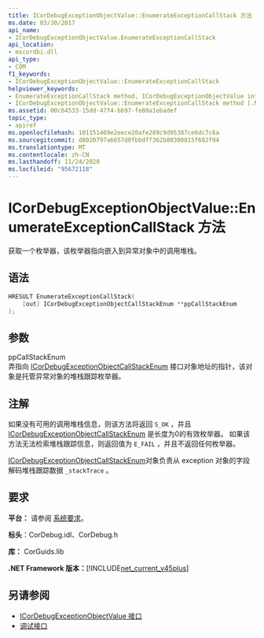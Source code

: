 ```yaml
---
title: ICorDebugExceptionObjectValue::EnumerateExceptionCallStack 方法
ms.date: 03/30/2017
api_name:
- ICorDebugExceptionObjectValue.EnumerateExceptionCallStack
api_location:
- mscordbi.dll
api_type:
- COM
f1_keywords:
- ICorDebugExceptionObjectValue::EnumerateExceptionCallStack
helpviewer_keywords:
- EnumerateExceptionCallStack method, ICorDebugExceptionObjectValue interface [.NET Framework debugging]
- ICorDebugExceptionObjectValue::EnumerateExceptionCallStack method [.NET Framework debugging]
ms.assetid: 00c64533-15dd-47f4-bb97-fe80a1ebadef
topic_type:
- apiref
ms.openlocfilehash: 101151469e2eece20afe289c9d95387ce6dc7c6a
ms.sourcegitcommit: d8020797a6657d0fbbdff362b80300815f682f94
ms.translationtype: MT
ms.contentlocale: zh-CN
ms.lasthandoff: 11/24/2020
ms.locfileid: "95672118"
---
```

# <a name="icordebugexceptionobjectvalueenumerateexceptioncallstack-method"></a>ICorDebugExceptionObjectValue::EnumerateExceptionCallStack 方法

获取一个枚举器，该枚举器指向嵌入到异常对象中的调用堆栈。  
  
## <a name="syntax"></a>语法  
  
```cpp  
HRESULT EnumerateExceptionCallStack(  
    [out] ICorDebugExceptionObjectCallStackEnum **ppCallStackEnum  
);  
```  
  
## <a name="parameters"></a>参数  

 ppCallStackEnum  
 弄指向 [ICorDebugExceptionObjectCallStackEnum](icordebugexceptionobjectcallstackenum-interface.md) 接口对象地址的指针，该对象是托管异常对象的堆栈跟踪枚举器。  
  
## <a name="remarks"></a>注解  

 如果没有可用的调用堆栈信息，则该方法将返回 `S_OK` ，并且 [ICorDebugExceptionObjectCallStackEnum](icordebugexceptionobjectcallstackenum-interface.md) 是长度为0的有效枚举器。 如果该方法无法检索堆栈跟踪信息，则返回值为 `E_FAIL` ，并且不返回任何枚举器。  
  
 [ICorDebugExceptionObjectCallStackEnum](icordebugexceptionobjectcallstackenum-interface.md)对象负责从 exception 对象的字段解码堆栈跟踪数据 `_stackTrace` 。  
  
## <a name="requirements"></a>要求  

 **平台：** 请参阅 [系统要求](../../get-started/system-requirements.md)。  
  
 **标头**：CorDebug.idl、CorDebug.h  
  
 **库：** CorGuids.lib  
  
 **.NET Framework 版本：**[!INCLUDE[net_current_v45plus](../../../../includes/net-current-v45plus-md.md)]  
  
## <a name="see-also"></a>另请参阅

- [ICorDebugExceptionObjectValue 接口](icordebugexceptionobjectvalue-interface.md)
- [调试接口](debugging-interfaces.md)
